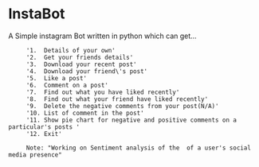 # InstaBot
A Simple instagram Bot written in python which can get...
 
         '1.  Details of your own'
         '2.  Get your friends details'
         '3.  Download your recent post'
         '4.  Download your friend\'s post'
         '5.  Like a post'
         '6.  Comment on a post'
         '7.  Find out what you have liked recently'
         '8.  Find out what your friend have liked recently'
         '9.  Delete the negative comments from your post(N/A)'
         '10. List of comment in the post'
         '11. Show pie chart for negative and positive comments on a particular's posts '
         '12. Exit'
         
         Note: "Working on Sentiment analysis of the  of a user's social media presence"
         
